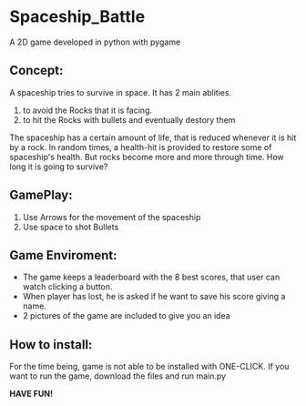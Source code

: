 # Spaceship_Battle
A 2D game developed in python with pygame

<h2>Concept:</h2>

  <p>A spaceship tries to survive in space. It has 2 main ablities.</p>
    <ol>
      <li>to avoid the Rocks that it is facing.</li>
      <li>to hit the Rocks with bullets and eventually destory them</li>
    </ol>
 
 <p>
 The spaceship has a certain amount of life, that is reduced whenever it is hit by a rock. 
 In random times, a health-hit is provided to restore some of spaceship's health. But rocks 
 become more and more through time. How long it is going to survive?
 </p>
 
 <h2>GamePlay:</h2>
  <ol> 
    <li>Use Arrows for the movement of the spaceship</li>
    <li>Use space to shot Bullets</li>
  </ol>
 
 <h2>Game Enviroment:</h2>
  <ul>
    <li>The game keeps a leaderboard with the 8 best scores, that user can watch clicking a button.</li>
    <li>When player has lost, he is asked if he want to save his score giving a name.</li>
    <li>2 pictures of the game are included to give you an idea</li>
  </p>
  </ul>
  
 <h2>How to install:</h2>
    <p> For the time being, game is not able to be installed with ONE-CLICK. If you want to run the game, download the files and run main.py</p>
    <p><b>HAVE FUN!</b></p>
  
  

